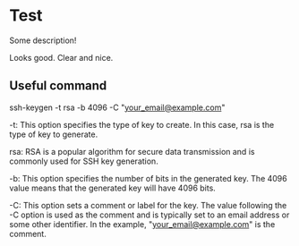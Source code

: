 # Test

Some description!


Looks good. Clear and nice.



## Useful command

 ssh-keygen -t rsa -b 4096 -C "your_email@example.com"

-t: This option specifies the type of key to create. In this case, rsa is the type of key to generate.

rsa: RSA is a popular algorithm for secure data transmission and is commonly used for SSH key generation.

-b: This option specifies the number of bits in the generated key. The 4096 value means that the generated key will have 4096 bits.

-C: This option sets a comment or label for the key. The value following the -C option is used as the comment and is typically set to an email address or some other identifier. In the example, "your_email@example.com" is the comment.